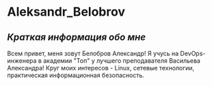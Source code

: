 # Aleksandr_Belobrov
## _Краткая информация обо мне_
Всем привет, меня зовут Белобров Александр!
Я учусь на  DevOps-инженера в академии "Топ" у лучшего преподавателя Васильева Александра!
Круг моих интересов - Linux, сетевые технологии, практическая информационная безопасность.
